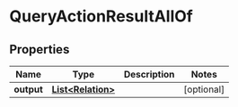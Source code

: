 

# QueryActionResultAllOf

## Properties

Name | Type | Description | Notes
------------ | ------------- | ------------- | -------------
**output** | [**List&lt;Relation&gt;**](Relation.md) |  |  [optional]



